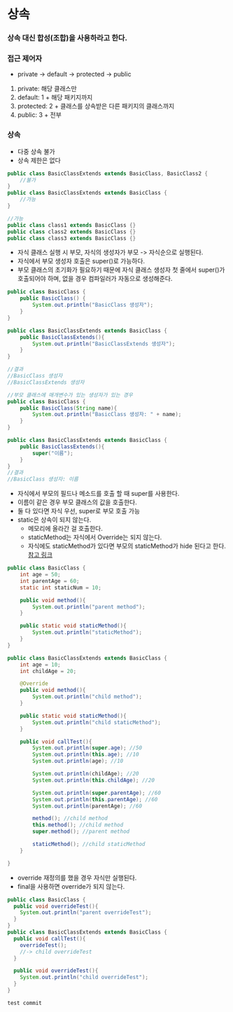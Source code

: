 # 상속

### 상속 대신 합성(조합)을 사용하라고 한다.

### 접근 제어자

- private -> default -> protected -> public

1. private: 해당 클래스만
2. default: 1 + 해당 패키지까지
3. protected: 2 + 클래스를 상속받은 다른 패키지의 클래스까지
4. public: 3 + 전부

### 상속

- 다중 상속 불가
- 상속 제한은 없다

```java
public class BasicClassExtends extends BasicClass, BasicClass2 {
    //불가
}
public class BasicClassExtends extends BasicClass {
    //가능
}

//가능
public class class1 extends BasicClass {}
public class class2 extends BasicClass {}
public class class3 extends BasicClass {}
```

- 자식 클래스 실행 시 부모, 자식의 생성자가 부모 -> 자식순으로 실행된다.
- 자식에서 부모 생성자 호출은 super()로 가능하다.
- 부모 클래스의 초기화가 필요하기 때문에 자식 클래스 생성자 첫 줄에서 super()가 호출되어야 하며, 없을 경우 컴파일러가 자동으로 생성해준다.

```java
public class BasicClass {
    public BasicClass() {
        System.out.println("BasicClass 생성자");
    }
}

public class BasicClassExtends extends BasicClass {
    public BasicClassExtends(){
        System.out.println("BasicClassExtends 생성자");
    }
}

//결과
//BasicClass 생성자
//BasicClassExtends 생성자

//부모 클래스에 매개변수가 있는 생성자가 있는 경우
public class BasicClass {
    public BasicClass(String name){
        System.out.println("BasicClass 생성자: " + name);
    }
}

public class BasicClassExtends extends BasicClass {
    public BasicClassExtends(){
        super("이름");
    }
}
//결과
//BasicClass 생성자: 이름
```

- 자식에서 부모의 필드나 메소드를 호출 할 때 super를 사용한다.
- 이름이 같은 경우 부모 클래스의 값을 호출한다.
- 둘 다 있다면 자식 우선, super로 부모 호출 가능
- static은 상속이 되지 않는다.
  - 메모리에 올라간 걸 호출한다.
  - staticMethod는 자식에서 Override는 되지 않는다.
  - 자식에도 staticMethod가 있다면 부모의 staticMethod가 hide 된다고 한다.
    <br>[참고 링크](https://jinyoungchoi95.tistory.com/16)

```java
public class BasicClass {
    int age = 50;
    int parentAge = 60;
    static int staticNum = 10;

    public void method(){
        System.out.println("parent method");
    }

    public static void staticMethod(){
        System.out.println("staticMethod");
    }
}

public class BasicClassExtends extends BasicClass {
    int age = 10;
    int childAge = 20;

    @Override
    public void method(){
        System.out.println("child method");
    }

    public static void staticMethod(){
        System.out.println("child staticMethod");
    }

    public void callTest(){
        System.out.println(super.age); //50
        System.out.println(this.age); //10
        System.out.println(age); //10

        System.out.println(childAge); //20
        System.out.println(this.childAge); //20

        System.out.println(super.parentAge); //60
        System.out.println(this.parentAge); //60
        System.out.println(parentAge); //60

        method(); //child method
        this.method(); //child method
        super.method(); //parent method

        staticMethod(); //child staticMethod
    }

}
```

- override 재정의를 했을 경우 자식만 실행된다.
- final을 사용하면 override가 되지 않는다.

```java
public class BasicClass {
  public void overrideTest(){
    System.out.println("parent overrideTest");
  }
}
public class BasicClassExtends extends BasicClass {
  public void callTest(){
    overrideTest();
    //-> child overrideTest
  }

  public void overrideTest(){
    System.out.println("child overrideTest");
  }
}

test commit
```
